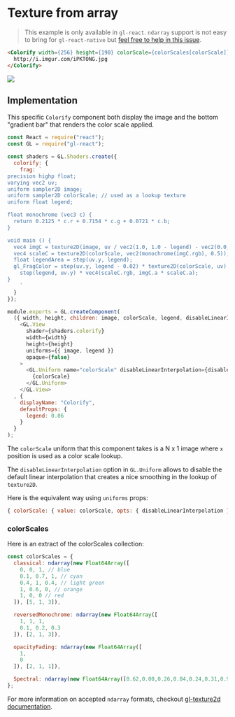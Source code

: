 # Texture from array

> This example is only available in `gl-react`. `ndarray` support is not easy to bring for `gl-react-native` but [feel free to help in this issue](https://github.com/ProjectSeptemberInc/gl-react-native/issues/14).

```html
<Colorify width={256} height={190} colorScale={colorScales[colorScale]} disableLinearInterpolation={disableLinearInterpolation}>
  http://i.imgur.com/iPKTONG.jpg
</Colorify>
```

![](9.gif)

## Implementation

This specific `Colorify` component both display the image and the bottom "gradient bar" that renders the color scale applied.

```js
const React = require("react");
const GL = require("gl-react");

const shaders = GL.Shaders.create({
  colorify: {
    frag: `
precision highp float;
varying vec2 uv;
uniform sampler2D image;
uniform sampler2D colorScale; // used as a lookup texture
uniform float legend;

float monochrome (vec3 c) {
  return 0.2125 * c.r + 0.7154 * c.g + 0.0721 * c.b;
}

void main () {
  vec4 imgC = texture2D(image, uv / vec2(1.0, 1.0 - legend) - vec2(0.0, legend));
  vec4 scaleC = texture2D(colorScale, vec2(monochrome(imgC.rgb), 0.5));
  float legendArea = step(uv.y, legend);
  gl_FragColor = step(uv.y, legend - 0.02) * texture2D(colorScale, uv) +
    step(legend, uv.y) * vec4(scaleC.rgb, imgC.a * scaleC.a);
}
    `
  }
});

module.exports = GL.createComponent(
  ({ width, height, children: image, colorScale, legend, disableLinearInterpolation }) =>
    <GL.View
      shader={shaders.colorify}
      width={width}
      height={height}
      uniforms={{ image, legend }}
      opaque={false}
    >
      <GL.Uniform name="colorScale" disableLinearInterpolation={disableLinearInterpolation}>
        {colorScale}
      </GL.Uniform>
    </GL.View>
  , {
    displayName: "Colorify",
    defaultProps: {
      legend: 0.06
    }
  }
);
```

The `colorScale` uniform that this component takes is a N x 1 image where `x` position is used as a color scale lookup.

The `disableLinearInterpolation` option in `GL.Uniform` allows to disable the default linear interpolation that creates a nice smoothing in the lookup of `texture2D`.

Here is the equivalent way using `uniforms` props:

```js
{ colorScale: { value: colorScale, opts: { disableLinearInterpolation } } }
```

### colorScales

Here is an extract of the colorScales collection:

```js
const colorScales = {
  classical: ndarray(new Float64Array([
    0, 0, 1, // blue
    0.1, 0.7, 1, // cyan
    0.4, 1, 0.4, // light green
    1, 0.6, 0, // orange
    1, 0, 0 // red
  ]), [5, 1, 3]),

  reversedMonochrome: ndarray(new Float64Array([
    1, 1, 1,
    0.1, 0.2, 0.3
  ]), [2, 1, 3]),

  opacityFading: ndarray(new Float64Array([
    1,
    0
  ]), [2, 1, 1]),

  Spectral: ndarray(new Float64Array([0.62,0.00,0.26,0.84,0.24,0.31,0.96,0.43,0.26,0.99,0.68,0.38,1.00,0.88,0.55,1.00,1.00,0.75,0.90,0.96,0.60,0.67,0.87,0.64,0.40,0.76,0.65,0.20,0.53,0.74,0.37,0.31,0.64]), [11,1,3]),
};
```

For more information on accepted `ndarray` formats, checkout [gl-texture2d documentation](https://github.com/stackgl/gl-texture2d#var-tex--createtexturegl-array).
